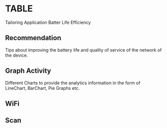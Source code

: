 # TABLE
Tailoring Application Batter Life Efficiency

## Recommendation
Tips about improving the battery life and quality of service of the network of the device.

## Graph Activity
Different Charts to provide the analytics information in the form of LineChart, BarChart, Pie Graphs etc.

## WiFi

## Scan
